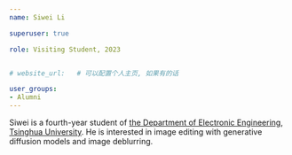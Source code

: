 ```yaml
---
name: Siwei Li

superuser: true

role: Visiting Student, 2023


# website_url:   # 可以配置个人主页, 如果有的话

user_groups:
- Alumni
---
```


Siwei is a fourth-year student of [the Department of Electronic Engineering](https://www.ee.tsinghua.edu.cn/), [Tsinghua University](https://www.tsinghua.edu.cn/). He is interested in image editing with generative diffusion models and image deblurring.